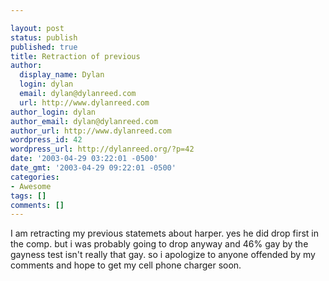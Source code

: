 ```yaml
---

layout: post
status: publish
published: true
title: Retraction of previous
author:
  display_name: Dylan
  login: dylan
  email: dylan@dylanreed.com
  url: http://www.dylanreed.com
author_login: dylan
author_email: dylan@dylanreed.com
author_url: http://www.dylanreed.com
wordpress_id: 42
wordpress_url: http://dylanreed.org/?p=42
date: '2003-04-29 03:22:01 -0500'
date_gmt: '2003-04-29 09:22:01 -0500'
categories:
- Awesome
tags: []
comments: []
---
```


I am retracting my previous statemets about harper. yes he did drop first in the comp. but i was probably going to drop anyway and 46% gay by the gayness test isn't really that gay. so i apologize to anyone offended by my comments and hope to get my cell phone charger soon.
